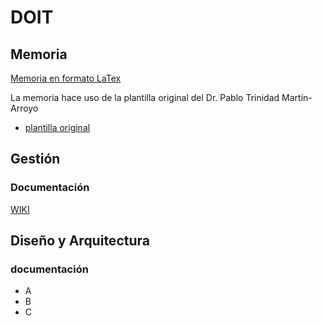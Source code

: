 # DOIT 

## Memoria
[Memoria en formato LaTex](https://www.overleaf.com/project/62041c8c8c1664baf7c80320)

La memoria hace uso de la plantilla original del Dr. Pablo Trinidad Martín-Arroyo
- [plantilla original](https://www.overleaf.com/latex/templates/plantilla-latex-para-tfg/xqmjbwmgrjwr)

## Gestión

### Documentación
[WIKI](https://github.com/P2JN/doit/wiki)

## Diseño y Arquitectura

### documentación
- A
- B
- C
